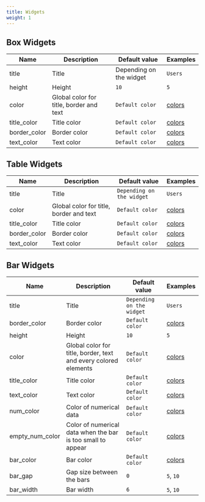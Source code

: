 ```yaml
---
title: Widgets
weight: 1 
---
```


## Box Widgets

| Name           | Description                             | Default value             | Examples                                  |
|----------------|-----------------------------------------|---------------------------|-------------------------------------------|
| title          | Title                                   | Depending on the widget   | ` Users `                                 |
| height         | Height                                  | `10`                      | `5`                                       |
| color          | Global color for title, border and text | `Default color`           | [colors](/display/colors)                 |
| title_color    | Title color                             | `Default color`           | [colors](/display/colors)                 |
| border_color   | Border color                            | `Default color`           | [colors](/display/colors)                 |
| text_color     | Text color                              | `Default color`           | [colors](/display/colors)                 |

## Table Widgets

| Name               | Description      | Default value                   | Examples                                      |
| ------------------ | ---------------- | ------------------------------- | --------------------------------------------- |
| title              | Title            | `Depending on the widget`       | `Users `                                      |
| color          | Global color for title, border and text | `Default color`           | [colors](/display/colors)                 |
| title_color        | Title color      | `Default color`                 | [colors](/display/colors)                     |
| border_color       | Border color     | `Default color`                 | [colors](/display/colors)                     |
| text_color         | Text color       | `Default color`                 | [colors](/display/colors)                     |

## Bar Widgets

| Name              | Description                                                     | Default value                 | Examples                                    |
| ----------------- | --------------------------------------------------------------- | ----------------------------- | ------------------------------------------- |
| title             | Title                                                           | `Depending on the widget`     | `Users `                                    |
| border_color      | Border color                                                    | `Default color`               | [colors](/display/colors)                   |
| height            | Height                                                          | `10`                          | `5`                                         |
| color             | Global color for title, border, text and every colored elements | `Default color`               | [colors](/display/colors)                   |
| title_color       | Title color                                                     | `Default color`               | [colors](/display/colors/)                  |
| text_color        | Text color                                                      | `Default color`               | [colors](/display/colors/)                  |
| num_color         | Color of numerical data                                         | `Default color`               | [colors](/display/colors/)                  |
| empty_num_color   | Color of numerical data when the bar is too small to appear     | `Default color`               | [colors](/display/colors/)                  |
| bar_color         | Bar color                                                       | `Default color`               | [colors](/display/colors/)                  |
| bar_gap           | Gap size between the bars                                       | `0`                           | `5`, `10`                                   |
| bar_width         | Bar width                                                       | `6`                           | `5`, `10`                                   |

